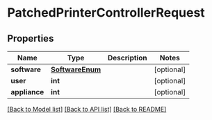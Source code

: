 # PatchedPrinterControllerRequest


## Properties
Name | Type | Description | Notes
------------ | ------------- | ------------- | -------------
**software** | [**SoftwareEnum**](SoftwareEnum.md) |  | [optional] 
**user** | **int** |  | [optional] 
**appliance** | **int** |  | [optional] 

[[Back to Model list]](../README.md#documentation-for-models) [[Back to API list]](../README.md#documentation-for-api-endpoints) [[Back to README]](../README.md)


